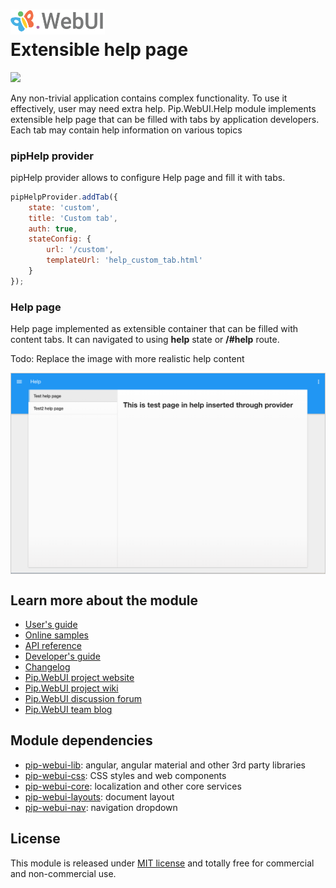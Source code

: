 # <img src="https://github.com/pip-webui/pip-webui/blob/master/doc/Logo.png" alt="Pip.WebUI Logo" style="max-width:30%"> <br/> Extensible help page

![](https://img.shields.io/badge/license-MIT-blue.svg)

Any non-trivial application contains complex functionality. To use it effectively, user may need extra help.
Pip.WebUI.Help module implements extensible help page that can be filled with tabs by application developers.
Each tab may contain help information on various topics

### pipHelp provider

pipHelp provider allows to configure Help page and fill it with tabs.

```javascript
pipHelpProvider.addTab({
    state: 'custom',
    title: 'Custom tab',
    auth: true,
    stateConfig: {
        url: '/custom',
        templateUrl: 'help_custom_tab.html'
    }
});
```

### Help page

Help page implemented as extensible container that can be filled with content tabs.
It can navigated to using **help** state or **/#help** route.

Todo: Replace the image with more realistic help content
<div style="border: 1px solid #ccc">
  <img src="https://github.com/pip-webui/pip-webui-help/blob/master/doc/HelpSample.png" alt="Help Page Sample" style="display:block;">
</div>

## Learn more about the module

- [User's guide](doc/UsersGuide.md)
- [Online samples](http://webui.pipdevs.com/pip-webui-help/index.html)
- [API reference](http://webui-api.pipdevs.com/pip-webui-help/index.html)
- [Developer's guide](doc/DevelopersGuide.md)
- [Changelog](CHANGELOG.md)
- [Pip.WebUI project website](http://www.pipwebui.org)
- [Pip.WebUI project wiki](https://github.com/pip-webui/pip-webui/wiki)
- [Pip.WebUI discussion forum](https://groups.google.com/forum/#!forum/pip-webui)
- [Pip.WebUI team blog](https://pip-webui.blogspot.com/)

## <a name="dependencies"></a>Module dependencies

* [pip-webui-lib](https://github.com/pip-webui/pip-webui-lib): angular, angular material and other 3rd party libraries
* [pip-webui-css](https://github.com/pip-webui/pip-webui-css): CSS styles and web components
* [pip-webui-core](https://github.com/pip-webui/pip-webui-core): localization and other core services
* [pip-webui-layouts](https://github.com/pip-webui/pip-webui-layouts): document layout
* [pip-webui-nav](https://github.com/pip-webui/pip-webui-nav): navigation dropdown

## <a name="license"></a>License

This module is released under [MIT license](License) and totally free for commercial and non-commercial use.
